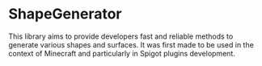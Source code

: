# ShapeGenerator

This library aims to provide developers fast and reliable methods to generate various shapes and surfaces.
It was first made to be used in the context of Minecraft and particularly in Spigot plugins development.


